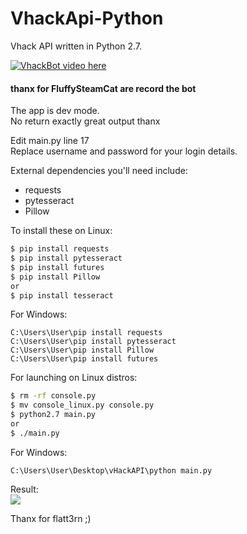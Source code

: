 # VhackApi-Python
Vhack API written in Python 2.7.

[![VhackBot video here](https://img.youtube.com/vi/7Ot4xqhh4T8/1.jpg)](https://www.youtube.com/watch?v=7Ot4xqhh4T8)  
#### thanx for FluffySteamCat are record the bot

The app is dev mode.  
No return exactly great output thanx  
  
Edit main.py line 17  
Replace username and password for your login details.  

External dependencies you'll need include:
- requests
- pytesseract
- Pillow
 
 
To install these on Linux:
```sh
$ pip install requests  
$ pip install pytesseract 
$ pip install futures  
$ pip install Pillow
or  
$ pip install tesseract
``` 

For Windows:
```
C:\Users\User\pip install requests
C:\Users\User\pip install pytesseract
C:\Users\User\pip install Pillow
C:\Users\User\pip install futures
```

For launching on Linux distros:  
```sh
$ rm -rf console.py
$ mv console_linux.py console.py 
$ python2.7 main.py 
or 
$ ./main.py
``` 
For Windows:
```
C:\Users\User\Desktop\vHackAPI\python main.py
```

Result:  
![](http://www.cuby-hebergs.com/dl/vhack.png)

Thanx for flatt3rn ;) 
